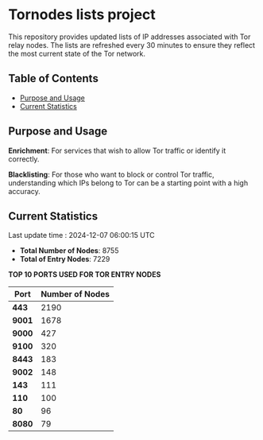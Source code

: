 # Tornodes lists project

This repository provides updated lists of IP addresses associated with Tor relay nodes. The lists are refreshed every 30 minutes to ensure they reflect the most current state of the Tor network.

## Table of Contents

- [Purpose and Usage](#purpose-and-usage)
- [Current Statistics](#current-statistics)


## Purpose and Usage

**Enrichment**: For services that wish to allow Tor traffic or identify it correctly.

**Blacklisting**: For those who want to block or control Tor traffic, understanding which IPs belong to Tor can be a starting point with a high accuracy.

## Current Statistics

Last update time : 2024-12-07 06:00:15 UTC

- **Total Number of Nodes**: 8755
- **Total of Entry Nodes**: 7229

**TOP 10 PORTS USED FOR TOR ENTRY NODES**

| **Port** | **Number of Nodes** |
|------|-----------------|
| **443**   | 2190  |
| **9001**   | 1678  |
| **9000**   | 427  |
| **9100**   | 320  |
| **8443**   | 183  |
| **9002**   | 148  |
| **143**   | 111  |
| **110**   | 100  |
| **80**   | 96  |
| **8080**   | 79  |

